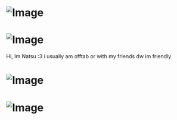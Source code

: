 # ![Image](https://github.com/user-attachments/assets/43b93944-0579-4bf1-9327-89bd95f84a9d)

# ![Image](https://github.com/user-attachments/assets/295de139-aed7-4d37-b4a8-06752b385b17)
     
Hi, Im Natsu :3
  i usually am offtab or with my 
    friends dw im friendly 

# ![Image](https://github.com/user-attachments/assets/3d100e46-8085-4165-afcf-19f8bffcbe67)

# ![Image](https://github.com/user-attachments/assets/295de139-aed7-4d37-b4a8-06752b385b17)
